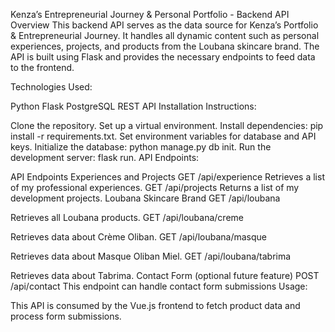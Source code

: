 Kenza’s Entrepreneurial Journey & Personal Portfolio - Backend API
Overview
This backend API serves as the data source for Kenza’s Portfolio & Entrepreneurial Journey. It handles all dynamic content such as personal experiences, projects, and products from the Loubana skincare brand. The API is built using Flask and provides the necessary endpoints to feed data to the frontend.

Technologies Used:

Python
Flask
PostgreSQL
REST API
Installation Instructions:

Clone the repository.
Set up a virtual environment.
Install dependencies: pip install -r requirements.txt.
Set environment variables for database and API keys.
Initialize the database: python manage.py db init.
Run the development server: flask run.
API Endpoints:

API Endpoints
Experiences and Projects
GET /api/experience
Retrieves a list of my professional experiences.
GET /api/projects
Returns a list of my development projects.
Loubana Skincare Brand
GET /api/loubana

Retrieves all Loubana products.
GET /api/loubana/creme

Retrieves data about Crème Oliban.
GET /api/loubana/masque

Retrieves data about Masque Oliban Miel.
GET /api/loubana/tabrima

Retrieves data about Tabrima.
Contact Form (optional future feature)
POST /api/contact
This endpoint can handle contact form submissions 
Usage:

This API is consumed by the Vue.js frontend to fetch product data and process form submissions.
